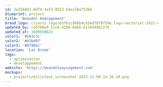 ```yaml
---
id: 2e5568d1-0df9-4af3-8553-54ec58a75388
blueprint: project
title: 'Beaudet Aménagement'
brand_logo: clients_logo/63f61c898b4cb3ed7879759e_logo-vectoriel-2022-officiel.png
updated_by: cd3700e4-11c6-42b6-8dbb-6134449b1279
updated_at: 1699558624
color1: '#583c3c'
color2: '#d3bd97'
color3: '#8f9bbc'
location: 'Lac Brome'
tags:
  - optimisation
  - developpement
website: 'https://beaudetpaysagement.com'
mockups:
  - projects/milistack_screenshot-2023-11-09-14.36.10.png
---
```

